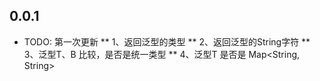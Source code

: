 ## 0.0.1

* TODO: 第一次更新
** 1、返回泛型的类型
** 2、返回泛型的String字符
** 3、泛型T、B 比较，是否是统一类型
** 4、泛型T 是否是 Map<String, String>